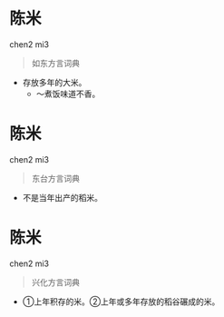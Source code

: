 # 陈米
chen2 mi3
> 如东方言词典
- 存放多年的大米。
  - ～煮饭味道不香。

# 陈米
chen2 mi3
> 东台方言词典
- 不是当年出产的稻米。

# 陈米
chen2 mi3
> 兴化方言词典
- ①上年积存的米。②上年或多年存放的稻谷碾成的米。
